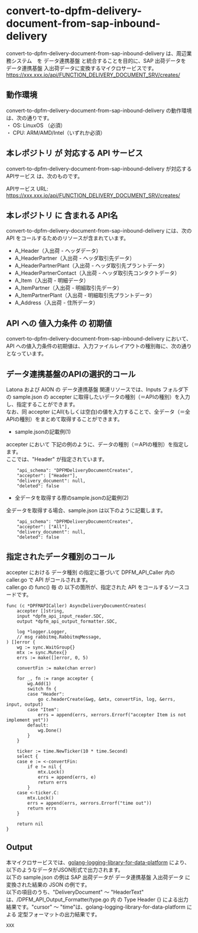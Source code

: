 # convert-to-dpfm-delivery-document-from-sap-inbound-delivery

convert-to-dpfm-delivery-document-from-sap-inbound-delivery は、周辺業務システム　を データ連携基盤 と統合することを目的に、SAP 出荷データを データ連携基盤 入出荷データに変換するマイクロサービスです。  
https://xxx.xxx.io/api/FUNCTION_DELIVERY_DOCUMENT_SRV/creates/

## 動作環境

convert-to-dpfm-delivery-document-from-sap-inbound-delivery の動作環境は、次の通りです。  
・ OS: LinuxOS （必須）  
・ CPU: ARM/AMD/Intel（いずれか必須）  


## 本レポジトリ が 対応する API サービス
convert-to-dpfm-delivery-document-from-sap-inbound-delivery が対応する APIサービス は、次のものです。

APIサービス URL: https://xxx.xxx.io/api/FUNCTION_DELIVERY_DOCUMENT_SRV/creates/

## 本レポジトリ に 含まれる API名
convert-to-dpfm-delivery-document-from-sap-inbound-delivery には、次の API をコールするためのリソースが含まれています。  

* A_Header（入出荷 - ヘッダデータ）
* A_HeaderPartner（入出荷 - ヘッダ取引先データ）
* A_HeaderPartnerPlant（入出荷 - ヘッダ取引先プラントデータ）
* A_HeaderPartnerContact（入出荷 - ヘッダ取引先コンタクトデータ）
* A_Item（入出荷 - 明細データ）
* A_ItemPartner（入出荷 - 明細取引先データ）
* A_ItemPartnerPlant（入出荷 - 明細取引先プラントデータ）
* A_Address（入出荷 - 住所データ）

## API への 値入力条件 の 初期値
convert-to-dpfm-delivery-document-from-sap-inbound-delivery において、API への値入力条件の初期値は、入力ファイルレイアウトの種別毎に、次の通りとなっています。  

## データ連携基盤のAPIの選択的コール

Latona および AION の データ連携基盤 関連リソースでは、Inputs フォルダ下の sample.json の accepter に取得したいデータの種別（＝APIの種別）を入力し、指定することができます。  
なお、同 accepter にAll(もしくは空白)の値を入力することで、全データ（＝全APIの種別）をまとめて取得することができます。  

* sample.jsonの記載例(1)  

accepter において 下記の例のように、データの種別（＝APIの種別）を指定します。  
ここでは、"Header" が指定されています。    
  
```
	"api_schema": "DPFMDeliveryDocumentCreates",
	"accepter": ["Header"],
	"delivery_document": null,
	"deleted": false
```
  
* 全データを取得する際のsample.jsonの記載例(2)  

全データを取得する場合、sample.json は以下のように記載します。  

```
	"api_schema": "DPFMDeliveryDocumentCreates",
	"accepter": ["All"],
	"delivery_document": null,
	"deleted": false
```

## 指定されたデータ種別のコール

accepter における データ種別 の指定に基づいて DPFM_API_Caller 内の caller.go で API がコールされます。  
caller.go の func() 毎 の 以下の箇所が、指定された API をコールするソースコードです。  

```
func (c *DPFMAPICaller) AsyncDeliveryDocumentCreates(
	accepter []string,
	input *dpfm_api_input_reader.SDC,
	output *dpfm_api_output_formatter.SDC,

	log *logger.Logger,
	// msg rabbitmq.RabbitmqMessage,
) []error {
	wg := sync.WaitGroup{}
	mtx := sync.Mutex{}
	errs := make([]error, 0, 5)

	convertFin := make(chan error)

	for _, fn := range accepter {
		wg.Add(1)
		switch fn {
		case "Header":
			go c.headerCreate(&wg, &mtx, convertFin, log, &errs, input, output)
		case "Item":
			errs = append(errs, xerrors.Errorf("accepter Item is not implement yet"))
		default:
			wg.Done()
		}
	}
    
	ticker := time.NewTicker(10 * time.Second)
	select {
	case e := <-convertFin:
		if e != nil {
			mtx.Lock()
			errs = append(errs, e)
			return errs
		}
	case <-ticker.C:
		mtx.Lock()
		errs = append(errs, xerrors.Errorf("time out"))
		return errs
	}

	return nil
}
```

## Output  
本マイクロサービスでは、[golang-logging-library-for-data-platform](https://github.com/latonaio/golang-logging-library-for-data-platform) により、以下のようなデータがJSON形式で出力されます。  
以下の sample.json の例は SAP 出荷データが データ連携基盤 入出荷データ に変換された結果の JSON の例です。  
以下の項目のうち、"DeliveryDocument" ～ "HeaderText" は、/DPFM_API_Output_Formatter/type.go 内 の Type Header {} による出力結果です。"cursor" ～ "time"は、golang-logging-library-for-data-platform による 定型フォーマットの出力結果です。  

```
XXX
```
